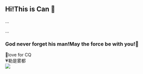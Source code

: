 ## Hi!This is Can 👋
<!--
**VanCoghChan/VanCoghChan** is a ✨ _special_ ✨ repository because its `README.md` (this file) appears on your GitHub profile.

Here are some ideas to get you started:

- 🔭 I’m currently working on ...
- 🌱 I’m currently learning ...
- 👯 I’m looking to collaborate on ...
- 🤔 I’m looking for help with ...
- 💬 Ask me about ...
- 📫 How to reach me: ...
- 😄 Pronouns: ...
- ⚡ Fun fact: ...
-->
...

...
### God never forget his man!May the force be with you!🌌 
💌love for CQ <br />
💗勒是雾都 <br />
![](https://komarev.com/ghpvc/?username=VanCoghChan)
